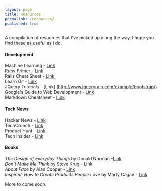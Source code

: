 ```yaml
---
layout: page
title: Resources
permalink: /resources/
published: true
---
```





A compilation of resources that I've picked up along the way. I hope you find these as useful as I do.

#### Development

Machine Learning - [Link](http://www.r2d3.us/visual-intro-to-machine-learning-part-1/)<br>
Ruby Primer - [Link](https://www.railstutorial.org/book/frontmatter)<br>
Rails Cheat Sheet - [Link](https://github.com/PragTob/rails-beginner-cheatsheet)<br>
Learn Git - [Link](https://www.atlassian.com/git/tutorials/)<br>
JQuery Tutorials - [Link] (http://www.jqueryrain.com/example/bootstrap/)<br>
Google's Guide to Web Development - [Link](https://www.google.com/about/careers/students/guide-to-technical-development.html)<br>
Markdown Cheatsheet - [Link](https://github.com/adam-p/markdown-here/wiki/Markdown-Cheatsheet#headers)

#### Tech News

Hacker News - [Link](https://news.ycombinator.com)<br>
TechCrunch - [Link](http://http://techcrunch.com/)<br>
Product Hunt - [Link](http://www.producthunt.com/)<br>
Tech Insider - [Link](http://www.techinsider.io/)

#### Books

*The Design of Everyday Things* by Donald Norman -[Link](http://amzn.com/1452654123)<br>
*Don't Make Me Think* by Steve Krug - [Link](http://amzn.com/0321965515)<br>
*About Face* by Alan Cooper - [Link](http://amzn.com/1118766571)<br>
*Inspired: How to Create Products People Love* by Marty Cagan - [Link](http://amzn.com/0981690408)<br>

More to come soon.
